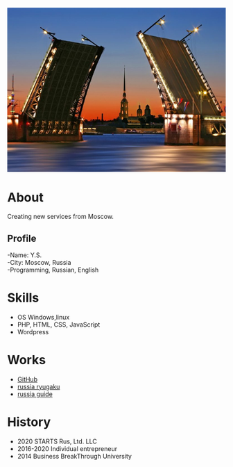 ![profile](Sankt-Peterburg-ff-777x582.jpg)

# About 
Creating new services from Moscow.

## Profile
-Name: Y.S.  
-City: Moscow, Russia  
-Programming, Russian, English  

# Skills
- OS Windows,linux
- PHP, HTML, CSS, JavaScript
- Wordpress

# Works
- [GitHub](https://tyulenin.github.io/)
- [russia ryugaku](http://russia-ryugaku.ru/)  
- [russia guide](https://www.moscowguide411.com/)  

# History
- 2020 STARTS Rus, Ltd. LLC  
- 2016-2020 Individual entrepreneur 
- 2014 Business BreakThrough University

